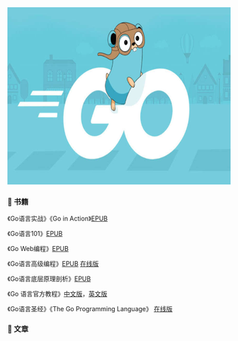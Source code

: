 <img src="tour-of-go.jpeg" height=400 />

### 📕 书籍

《Go语言实战》《Go in Action》[EPUB](https://github.com/heqingbao/tour-of-go/blob/master/books/Go%E8%AF%AD%E8%A8%80%E5%AE%9E%E6%88%98%20Chinese_2017.epub)

《Go语言101》[EPUB](https://github.com/heqingbao/tour-of-go/blob/master/books/Go%E8%AF%AD%E8%A8%80101-v1.18.epub)

《Go Web编程》[EPUB](https://github.com/heqingbao/tour-of-go/blob/master/books/Go%20Web%E7%BC%96%E7%A8%8B%20(%E9%83%91%E5%85%86%E9%9B%84)Chinese_2017.epub)

《Go语言高级编程》[EPUB](https://github.com/heqingbao/tour-of-go/blob/master/books/Go%20%E8%AF%AD%E8%A8%80%E9%AB%98%E7%BA%A7%E7%BC%96%E7%A8%8B%20(it-ebooks)Chinese_2020.epub) [在线版](https://chai2010.cn/advanced-go-programming-book/index.html)

《Go语言底层原理剖析》[EPUB](https://github.com/heqingbao/tour-of-go/blob/master/books/Go%E8%AF%AD%E8%A8%80%E5%BA%95%E5%B1%82%E5%8E%9F%E7%90%86%E5%89%96%E6%9E%90%20(%E9%83%91%E5%BB%BA%E5%8B%8B)Chinese_2021.epub)

《Go 语言官方教程》[中文版](https://tour.go-zh.org/)，[英文版](https://go.dev/tour/)

《Go语言圣经》《The Go Programming Language》 [在线版](https://books.studygolang.com/gopl-zh/)

### 📖 文章

